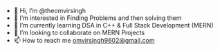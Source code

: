 - 👋 Hi, I’m @theomvirsingh
- 👀 I’m interested in Finding Problems and then solving them
- 🌱 I’m currently learning DSA in C++ & Full Stack Development (MERN)
- 💞️ I’m looking to collaborate on MERN Projects
- 📫 How to reach me omvirsingh9602@gmail.com

<!---
theomvirsingh/theomvirsingh is a ✨ special ✨ repository because its `README.md` (this file) appears on your GitHub profile.
You can click the Preview link to take a look at your changes.
--->
